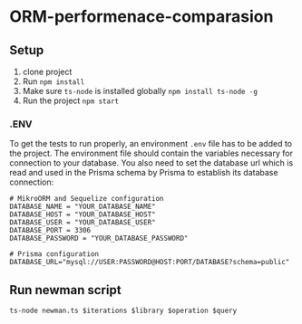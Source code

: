 # ORM-performenace-comparasion

## Setup

1. clone project
2. Run `npm install`
3. Make sure `ts-node` is installed globally `npm install ts-node -g`
4. Run the project `npm start`

### .ENV

To get the tests to run properly, an environment `.env` file has to be added to the project. The environment file should contain the variables necessary for connection to your database. You also need to set the database url which is read and used in the Prisma schema by Prisma to establish its database connection:

```ENV
# MikroORM and Sequelize configuration
DATABASE_NAME = "YOUR_DATABASE_NAME"
DATABASE_HOST = "YOUR_DATABASE_HOST"
DATABASE_USER = "YOUR_DATABASE_USER"
DATABASE_PORT = 3306
DATABASE_PASSWORD = "YOUR_DATABASE_PASSWORD"

# Prisma configuration
DATABASE_URL="mysql://USER:PASSWORD@HOST:PORT/DATABASE?schema=public"
```

## Run newman script

```
ts-node newman.ts $iterations $library $operation $query
```
